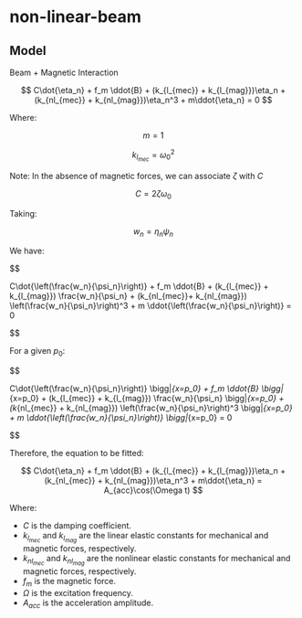 # non-linear-beam

## Model

Beam + Magnetic Interaction

$$
C\dot{\eta_n} + f_m \ddot{B} + (k_{l_{mec}} + k_{l_{mag}})\eta_n + (k_{nl_{mec}} + k_{nl_{mag}})\eta_n^3 + m\ddot{\eta_n} = 0
$$

Where:

$$
m = 1
$$

$$
k_{l_{mec}} = \omega_0^2
$$

Note: In the absence of magnetic forces, we can associate $\zeta$ with $C$

$$
C = 2 \zeta \omega_0
$$

Taking:

$$
w_n = \eta_n \psi_n
$$

We have:

$$

C\dot{\left(\frac{w_n}{\psi_n}\right)} + f_m \ddot{B} + (k_{l_{mec}} + k_{l_{mag}}) \frac{w_n}{\psi_n} + (k_{nl_{mec}}+ k_{nl_{mag}}) \left(\frac{w_n}{\psi_n}\right)^3 + m \ddot{\left(\frac{w_n}{\psi_n}\right)} = 0

$$

For a given $p_0$:

$$

C\dot{\left(\frac{w_n}{\psi_n}\right)} \bigg|_{x=p_0} + f_m \ddot{B} \bigg|_{x=p_0} + (k_{l_{mec}} + k_{l_{mag}}) \frac{w_n}{\psi_n} \bigg|_{x=p_0} + (k_{nl_{mec}} + k_{nl_{mag}}) \left(\frac{w_n}{\psi_n}\right)^3 \bigg|_{x=p_0} + m \ddot{\left(\frac{w_n}{\psi_n}\right)} \bigg|_{x=p_0} = 0

$$

Therefore, the equation to be fitted:

$$
C\dot{\eta_n} + f_m \ddot{B} + (k_{l_{mec}} + k_{l_{mag}})\eta_n + (k_{nl_{mec}} + k_{nl_{mag}})\eta_n^3 + m\ddot{\eta_n} = A_{acc}\cos(\Omega t)
$$

Where:
- $C$ is the damping coefficient.
- $k_{l_{mec}}$ and $k_{l_{mag}}$ are the linear elastic constants for mechanical and magnetic forces, respectively.
- $k_{nl_{mec}}$ and $k_{nl_{mag}}$ are the nonlinear elastic constants for mechanical and magnetic forces, respectively.
- $f_m$ is the magnetic force.
- $\Omega$ is the excitation frequency.
- $A_{acc}$ is the acceleration amplitude.


